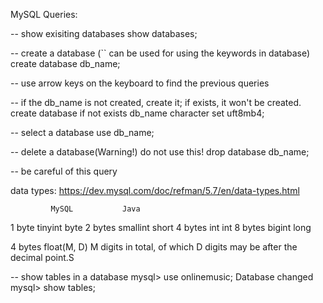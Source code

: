 MySQL Queries:

-- show exisiting databases
show databases;

-- create a database (`` can be used for using the keywords in database)
create database db_name;

-- use arrow keys on the keyboard to find the previous queries

-- if the db_name is not created, create it; if exists, it won't be created. 
create database if not exists db_name character set uft8mb4;

-- select a database
use db_name;

-- delete a database(Warning!) do not use this!
drop database db_name;

-- be careful of this query

data types:
https://dev.mysql.com/doc/refman/5.7/en/data-types.html

             MySQL           Java
1 byte       tinyint         byte
2 bytes      smallint        short
4 bytes      int             int
8 bytes      bigint          long

4 bytes      float(M, D)  M digits in total, of which D digits may be after the decimal point.S    


-- show tables in a database
mysql> use onlinemusic;
Database changed
mysql> show tables;